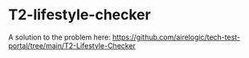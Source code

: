 # T2-lifestyle-checker
A solution to the problem here: https://github.com/airelogic/tech-test-portal/tree/main/T2-Lifestyle-Checker
